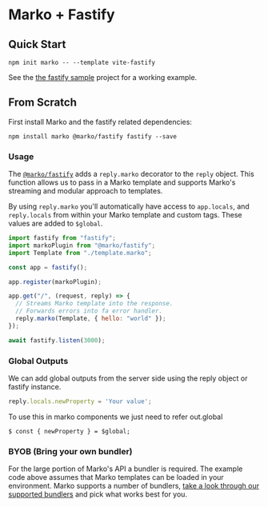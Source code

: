 # Marko + Fastify

## Quick Start

```terminal
npm init marko -- --template vite-fastify
```

See the [the fastify sample](https://github.com/marko-js/examples/tree/master/examples/vite-fastify)
project for a working example.

## From Scratch

First install Marko and the fastify related dependencies:

```terminal
npm install marko @marko/fastify fastify --save
```

### Usage

The [`@marko/fastify`](https://github.com/marko-js/fastify/) adds a `reply.marko` decorator to the `reply` object. This function allows us to pass in a Marko template and supports Marko's streaming and modular approach to templates.

By using `reply.marko` you'll automatically have access to `app.locals`, and `reply.locals` from within your Marko template and custom tags. These values are added to `$global`.

```javascript
import fastify from "fastify";
import markoPlugin from "@marko/fastify";
import Template from "./template.marko";

const app = fastify();

app.register(markoPlugin);

app.get("/", (request, reply) => {
  // Streams Marko template into the response.
  // Forwards errors into fa error handler.
  reply.marko(Template, { hello: "world" });
});

await fastify.listen(3000);
```
### Global Outputs
We can add global outputs from the server side using the reply object or fastify instance.
```javascript
reply.locals.newProperty = 'Your value';
```

To use this in marko components we just need to refer out.global
```marko
$ const { newProperty } = $global;
```
### BYOB (Bring your own bundler)

For the large portion of Marko's API a bundler is required. The example code above assumes that Marko templates can be loaded in your environment.
Marko supports a number of bundlers, [take a look through our supported bundlers](#bundler-integrations) and pick what works best for you.
